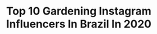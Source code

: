 ---
title: Top 10 Gardening Instagram Influencers In Brazil In 2020
description: >-
  Find top gardening Instagram influencers in Brazil in 2020. Most popular hashtags: #gardening #flowers #nature #quarentena.
platform: Instagram
profiles:
  - username: "claudia.mullertv"
    fullname: >-
      🌿CLÁUDIA MÜLLER 🌿
    location: "Brazil"
    followers: 31803
    engagement: 601
    commentsToLikes: 0.084321
    avatar: "https://scontent-ams4-1.cdninstagram.com/v/t51.2885-19/s320x320/18095805_112815852615232_2288949794736963584_a.jpg?_nc_ht=scontent-ams4-1.cdninstagram.com&_nc_ohc=nCi_bwxk44AAX8HjFA2&oh=d5a1906f7a34a80a9102b9931a9fb109&oe=5EBCCB34"
    verified: false
    hashtags: "#saudade, #cactosesuculentas, #plantasdeinterior, #juntoscontraovirus"
  - username: "_bea61_"
    fullname: >-
      Bea
    location: "Brazil"
    followers: 5674
    engagement: 1428
    commentsToLikes: 0.071585
    avatar: "https://scontent-nrt1-1.cdninstagram.com/v/t51.2885-19/s320x320/21294459_1913391248986347_6065951971938926592_n.jpg?_nc_ht=scontent-nrt1-1.cdninstagram.com&_nc_ohc=Z85S2pZuv6sAX9UC2Ik&oh=87dd6eef2a3fe5665f2b326f0ff7deaa&oe=5EA5A4B4"
    verified: false
    hashtags: "#fattoamano, #cibo, #fleurs, #capture"
  - username: "umbotaniconoapartamento"
    fullname: >-
      UM BOTÂNICO NO APARTAMENTO
    location: "Brazil"
    followers: 56271
    engagement: 379
    commentsToLikes: 0.043126
    avatar: "https://scontent-amt2-1.cdninstagram.com/v/t51.2885-19/s320x320/35617342_823301147861338_4824468606760779776_n.jpg?_nc_ht=scontent-amt2-1.cdninstagram.com&_nc_ohc=vvjqmc7LtO0AX_F14dR&oh=680caa58a3d4538d592cd1737ec0e9f6&oe=5EBB4E59"
    verified: false
    hashtags: "#plantsmakepeoplehappy, #placayoutube, #minhaplantafavorita, #ceramic"
  - username: "apto.1805"
    fullname: >-
      • apto 1805 •
    location: "Brazil"
    followers: 29741
    engagement: 201
    commentsToLikes: 0.172255
    avatar: "https://scontent-ams4-1.cdninstagram.com/v/t51.2885-19/s320x320/66482176_362676471082447_7007167176951988224_n.jpg?_nc_ht=scontent-ams4-1.cdninstagram.com&_nc_ohc=9Ash1bhnlRkAX-wQ1y_&oh=894d1a13d05e0b5892343d3f3a26777f&oe=5EBA8534"
    verified: false
    hashtags: "#naturelovers, #pinterest, #easterdecor, #cafedatarde"
  - username: "suzanaschermann"
    fullname: >-
      suzana schermann
    location: "Brazil"
    followers: 16174
    engagement: 230
    commentsToLikes: 0.065224
    avatar: "https://scontent-ams4-1.cdninstagram.com/v/t51.2885-19/s320x320/36054635_456771018107906_8928422515080953856_n.jpg?_nc_ht=scontent-ams4-1.cdninstagram.com&_nc_ohc=TpxQgVijQl4AX_jCHWa&oh=ffde9068ededec70b262c9150b393399&oe=5EB9878C"
    verified: false
    hashtags: "#gardening, #foracoronav, #kitchendecor, #paisagista"
  - username: "brandon_l_li"
    fullname: >-
      Brandon Li
    location: "Brazil"
    followers: 90453
    engagement: 907
    commentsToLikes: 0.020690
    avatar: "https://scontent-lhr8-1.cdninstagram.com/v/t51.2885-19/11282142_838415872900358_71171122_a.jpg?_nc_ht=scontent-lhr8-1.cdninstagram.com&_nc_ohc=DFplHGX98mMAX-WZDmE&oh=42506777634a58e6ec138b9457a7aeb4&oe=5EB998E4"
    verified: true
    hashtags: "#arcticcircle, #7pound, #filmmakerslife, #andaluciaviva"
  - username: "gobattifotografia"
    fullname: >-
      lucas gobatti 🧙🏻‍♂️🧪🌱
    location: "Brazil"
    followers: 16829
    engagement: 427
    commentsToLikes: 0.040745
    avatar: "https://scontent-ams4-1.cdninstagram.com/v/t51.2885-19/s320x320/50616249_397126234192632_5532115248175120384_n.jpg?_nc_ht=scontent-ams4-1.cdninstagram.com&_nc_ohc=jCeOfqEAbCgAX_UwZrJ&oh=f2ab9c6f5116aab90813030dfb503efd&oe=5E80C2D2"
    verified: false
    hashtags: "#vsco, #andinismo, #mata, #sangha"
  - username: "marcosjuniororquideas"
    fullname: >-
      Marcos Júnior Orquídeas
    location: "Brazil"
    followers: 12773
    engagement: 676
    commentsToLikes: 0.038219
    avatar: "https://scontent-hbe1-1.cdninstagram.com/v/t51.2885-19/s320x320/70246800_699303380578713_3314220842627366912_n.jpg?_nc_ht=scontent-hbe1-1.cdninstagram.com&_nc_ohc=LoxMXeJSOfIAX-K0cuf&oh=06720801b0dccb79926e5466ae10db9d&oe=5EA00227"
    verified: false
    hashtags: "#floresdeorquideas, #flora, #orchidacea, #gardening"
  - username: "agricultando"
    fullname: >-
      Agricultando
    location: "Brazil"
    followers: 234363
    engagement: 182
    commentsToLikes: 0.063934
    avatar: "https://scontent-atl3-1.cdninstagram.com/v/t51.2885-19/s320x320/39754856_290745261512701_5185329873480056832_n.jpg?_nc_ht=scontent-atl3-1.cdninstagram.com&_nc_ohc=8lOjrrxSYKcAX-Wgorv&oh=a61ec4ceb6567f5efd3b0df2cb9dfd0a&oe=5EBBF867"
    verified: false
    hashtags: "#madeincampo, #agronomiatop, #agronomiarustica, #agrolife"
  - username: "dony.augusto"
    fullname: >-
      Nature Photographer - Natureza
    location: "Brazil"
    followers: 2419
    engagement: 1959
    commentsToLikes: 0.074468
    avatar: "https://scontent-lax3-1.cdninstagram.com/v/t51.2885-19/s320x320/69740561_517397252353186_419718132744060928_n.jpg?_nc_ht=scontent-lax3-1.cdninstagram.com&_nc_ohc=_WKLENaNECoAX_mdLa8&oh=5012ce0ce1db0d80b2bb101da89e5503&oe=5EA2F82E"
    verified: false
    hashtags: "#narureza, #trending, #countryside, #macrophotography"
---